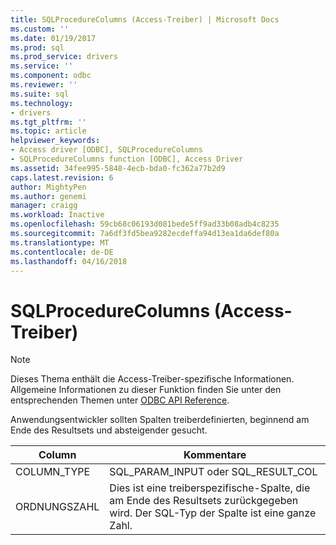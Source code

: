 ```yaml
---
title: SQLProcedureColumns (Access-Treiber) | Microsoft Docs
ms.custom: ''
ms.date: 01/19/2017
ms.prod: sql
ms.prod_service: drivers
ms.service: ''
ms.component: odbc
ms.reviewer: ''
ms.suite: sql
ms.technology:
- drivers
ms.tgt_pltfrm: ''
ms.topic: article
helpviewer_keywords:
- Access driver [ODBC], SQLProcedureColumns
- SQLProcedureColumns function [ODBC], Access Driver
ms.assetid: 34fee995-5848-4ecb-bda0-fc362a77b2d9
caps.latest.revision: 6
author: MightyPen
ms.author: genemi
manager: craigg
ms.workload: Inactive
ms.openlocfilehash: 59cb68c06193d081bede5ff9ad33b08adb4c8235
ms.sourcegitcommit: 7a6df3fd5bea9282ecdeffa94d13ea1da6def80a
ms.translationtype: MT
ms.contentlocale: de-DE
ms.lasthandoff: 04/16/2018
---
```

# <a name="sqlprocedurecolumns-access-driver"></a>SQLProcedureColumns (Access-Treiber)
> [!NOTE]  
>  Dieses Thema enthält die Access-Treiber-spezifische Informationen. Allgemeine Informationen zu dieser Funktion finden Sie unter den entsprechenden Themen unter [ODBC API Reference](../../odbc/reference/syntax/odbc-api-reference.md).  
  
 Anwendungsentwickler sollten Spalten treiberdefinierten, beginnend am Ende des Resultsets und absteigender gesucht.  
  
|Column|Kommentare|  
|------------|--------------|  
|COLUMN_TYPE|SQL_PARAM_INPUT oder SQL_RESULT_COL|  
|ORDNUNGSZAHL|Dies ist eine treiberspezifische-Spalte, die am Ende des Resultsets zurückgegeben wird. Der SQL-Typ der Spalte ist eine ganze Zahl.|
